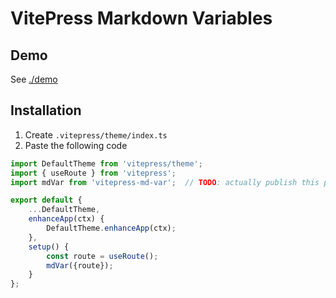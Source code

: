 # VitePress Markdown Variables

## Demo
See [./demo](./demo)

## Installation
1. Create `.vitepress/theme/index.ts`
2. Paste the following code  
```typescript
import DefaultTheme from 'vitepress/theme';
import { useRoute } from 'vitepress';
import mdVar from 'vitepress-md-var';  // TODO: actually publish this package

export default {
    ...DefaultTheme,
    enhanceApp(ctx) {
        DefaultTheme.enhanceApp(ctx);
    },
    setup() {
        const route = useRoute();
        mdVar({route});
    }
};
```